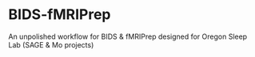 # BIDS-fMRIPrep
An unpolished workflow for BIDS &amp; fMRIPrep designed for Oregon Sleep Lab (SAGE &amp; Mo projects)
